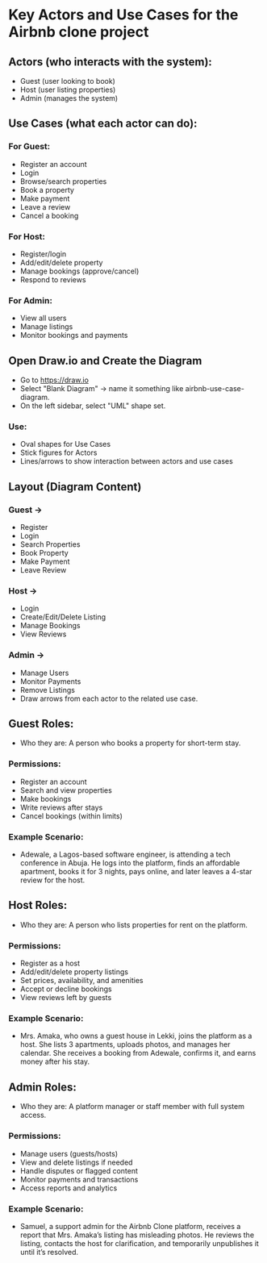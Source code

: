 # Key Actors and Use Cases for the Airbnb clone project
##  Actors (who interacts with the system):
- Guest (user looking to book)
- Host (user listing properties)
- Admin (manages the system)

## Use Cases (what each actor can do):
### For Guest:
- Register an account
- Login
- Browse/search properties
- Book a property
- Make payment
- Leave a review
- Cancel a booking

### For Host:
- Register/login
- Add/edit/delete property
- Manage bookings (approve/cancel)
- Respond to reviews

### For Admin:
- View all users
- Manage listings
- Monitor bookings and payments

## Open Draw.io and Create the Diagram
- Go to https://draw.io
- Select "Blank Diagram" → name it something like airbnb-use-case-diagram.
- On the left sidebar, select "UML" shape set.
### Use:
- Oval shapes for Use Cases
- Stick figures for Actors
- Lines/arrows to show interaction between actors and use cases

## Layout (Diagram Content)
### Guest →
- Register
-  Login
-  Search Properties
-  Book Property
-  Make Payment
-  Leave Review

### Host →
-  Login
-  Create/Edit/Delete Listing
-  Manage Bookings
-  View Reviews

### Admin →
-  Manage Users
-  Monitor Payments
-  Remove Listings
- Draw arrows from each actor to the related use case.

## Guest Roles:
- Who they are: A person who books a property for short-term stay.

### Permissions:
- Register an account
- Search and view properties
- Make bookings
- Write reviews after stays
- Cancel bookings (within limits)

###  Example Scenario:
- Adewale, a Lagos-based software engineer, is attending a tech conference in Abuja. He logs into the platform, finds an affordable apartment, books it for 3 nights, pays online, and later leaves a 4-star review for the host.

##  Host Roles:
- Who they are: A person who lists properties for rent on the platform.

### Permissions:
- Register as a host
- Add/edit/delete property listings
- Set prices, availability, and amenities
- Accept or decline bookings
- View reviews left by guests
###  Example Scenario:
- Mrs. Amaka, who owns a guest house in Lekki, joins the platform as a host. She lists 3 apartments, uploads photos, and manages her calendar. She receives a booking from Adewale, confirms it, and earns money after his stay.

 ## Admin Roles:
- Who they are: A platform manager or staff member with full system access.

### Permissions:
- Manage users (guests/hosts)
- View and delete listings if needed
- Handle disputes or flagged content
- Monitor payments and transactions
- Access reports and analytics

###  Example Scenario:
- Samuel, a support admin for the Airbnb Clone platform, receives a report that Mrs. Amaka’s listing has misleading photos. He reviews the listing, contacts the host for clarification, and temporarily unpublishes it until it’s resolved.




